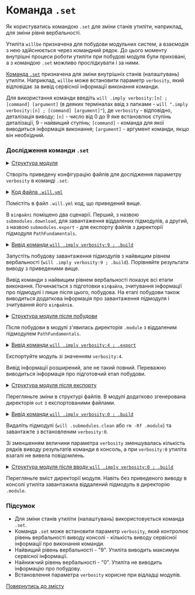 # Командa <code>.set</code>

Як користуватись командою <code>.set</code> для зміни станів утиліти, наприклад, для зміни рівня вербальності.
  
Утиліта `willbe` призначена для побудови модульних систем, а взаємодія з нею здійснюється через командний рядок. До цього моменту внутрішні процеси роботи утиліти при побудові модуля були приховані, а з командою `.set` можливо прослідкувати і за ними.  

[Команда `.set`](../concept/Command.md#Таблиця-команд-утиліти-willbe) призначена для зміни внутрішніх станів (налаштувань) утиліти. Наприклад, `willbe` може встановити параметр `verbosity`, який відповідає за вивід сервісної інформації виконання команди. 

Для використання команди введіть `will .imply verbosity:[n] ; [command] [argument]` (в деяких терміналах  ввід з лапками - `will ".imply verbosity:[n] ; [command] [argument]"`), де `verbosity` - відповідно, деталізація виводу; `[n]` - число від 0 до 9 яке встановлює ступінь деталізації, 9 - найвищий ступінь; `[command]` - команда для якої виводиться інформація виконання; `[argument]` - аргумент команди, якщо він необхідний.  

### Дослідження команди `.set` 

<details>
  <summary><u>Структура модуля</u></summary>

```
setCommand
     └── .will.yml

```

</details>

Створіть приведену конфігурацію файлів для дослідження параметру `verbosity` в команді `.set`. 

<details>
    <summary><u>Код файла <code>.will.yml</code></u></summary>

```yaml
about :

  name : setVerbosity
  description : "To use .imply command"
  version : 0.0.1

submodule :
  PathFundamentals : git+https:///github.com/Wandalen/wPathBasic.git/out/wPathBasic#master

path :

  out : 'out'
  submodule.pathfundamental : '.module/PathFundamentals'

step  :

  export.submodule :
    export : path::submodule.*

build :

  submodules.download :
    criterion :
      default : 1
    steps :
      - submodules.download

  submodules.export :
    criterion :
      export : 1
      default : 1
    steps :
      - export.*

```

</details>

Помістіть в файл `.will.yml` код, що приведений вище. 

В `вілфайлі` поміщено два сценарії. Перший, з назвою `submodules.download`, для завантаження віддалених підмодулів, а другий, з назвою `submodules.export` - для експорту файлів з директорії підмодуля `PathFundamentals`.  

<details>
    <summary><u>Вивід команди <code>will .imply verbosity:9 ; .build</code></u></summary>

```
[user@user ~]$ will ".imply verbosity:9 ; .build"
Command ".imply ; .build"
 s module::/path_to_module/UsingSetCommand preformed 1
 s module::/path_to_module/UsingSetCommand preformed 2
 s module::/path_to_module/UsingSetCommand preformed 3
 s module::/path_to_module/UsingSetCommand willFilesFound 1
 s module::/path_to_module/UsingSetCommand willFilesFound 2
Trying to open /path_to_module/UsingSetCommand.will
Trying to open /path_to_module/UsingSetCommand.im.will
Trying to open /path_to_module/UsingSetCommand.ex.will
Trying to open /path_to_module/UsingSetCommand/.will
Trying to open /path_to_module/UsingSetCommand/.im.will
Trying to open /path_to_module/UsingSetCommand/.ex.will
 s module::/path_to_module/UsingSetCommand willFilesFound 3
 s module::/path_to_module/UsingSetCommand willFilesOpened 1
 s module::/path_to_module/UsingSetCommand willFilesOpened 2
   . Read : /path_to_module/UsingSetCommand/.will.yml
 . Read 1 will-files in 0.081s
 s module::setVerbosity willFilesOpened 3
 s module::setVerbosity submodulesFormed 1
 s module::setVerbosity submodulesFormed 2
 s module::PathFundamentals preformed 1
 s module::PathFundamentals preformed 2
 s module::PathFundamentals preformed 3
 s module::PathFundamentals willFilesFound 1
 s module::PathFundamentals willFilesFound 2
Trying to open /path_to_module/UsingSetCommand/.module/PathFundamentals/out/wPathBasic.out.will
Trying to open /path_to_module/UsingSetCommand/.module/PathFundamentals/out/wPathBasic.out.im.will
Trying to open /path_to_module/UsingSetCommand/.module/PathFundamentals/out/wPathBasic.out.ex.will
Trying to open /path_to_module/UsingSetCommand/.module/PathFundamentals/out/wPathBasic/.out.will
Trying to open /path_to_module/UsingSetCommand/.module/PathFundamentals/out/wPathBasic/.out.im.will
Trying to open /path_to_module/UsingSetCommand/.module/PathFundamentals/out/wPathBasic/.out.ex.will
Trying to open /path_to_module/UsingSetCommand/.module/PathFundamentals/out/wPathBasic.will
Trying to open /path_to_module/UsingSetCommand/.module/PathFundamentals/out/wPathBasic.im.will
Trying to open /path_to_module/UsingSetCommand/.module/PathFundamentals/out/wPathBasic.ex.will
Trying to open /path_to_module/UsingSetCommand/.module/PathFundamentals/out/wPathBasic/.will
Trying to open /path_to_module/UsingSetCommand/.module/PathFundamentals/out/wPathBasic/.im.will
Trying to open /path_to_module/UsingSetCommand/.module/PathFundamentals/out/wPathBasic/.ex.will
 !s module::PathFundamentals willFilesFound failed
 s module::PathFundamentals willFilesOpened 1
 !s module::PathFundamentals willFilesOpened failed
 s module::PathFundamentals submodulesFormed 1
 !s module::PathFundamentals 3 failed
 s module::PathFundamentals resourcesFormed 1
 !s module::PathFundamentals resourcesFormed failed
 s module::setVerbosity resourcesFormed 1
 ! Failed to read submodule::PathFundamentals, try to download it with .submodules.download or even clean it before downloading
Failed to open submodule::PathFundamentals at "/path_to_module/UsingSetCommand/.module/PathFundamentals/out/wPathBasic"
Found no .out.will file for module::setVerbosity at "/path_to_module/UsingSetCommand/.module/PathFundamentals/out/wPathBasic"             
 s module::setVerbosity submodulesFormed 3
 s module::setVerbosity resourcesFormed 2
 s module::setVerbosity resourcesFormed 3

  Building submodules.download
     - filesDelete 1 files at /path_to_module/UsingSetCommand/.module/PathFundamentals in 0.017s
 > git clone https://github.com/Wandalen/wPathBasic.git/ .
Cloning into '.'...
 > git checkout master
Already on 'master'
Your branch is up-to-date with 'origin/master'.
 > git merge
Already up-to-date.
     + Reflect 92 files /path_to_module/UsingSetCommand/.module/PathFundamentals <- git+https:///github.com/Wandalen/wPathBasic.git/out/wPathBasic#master in 3.612s
 s module::PathFundamentals willFilesFound 1
 s module::PathFundamentals willFilesFound 2
    Trying to open /path_to_module/UsingSetCommand/.module/PathFundamentals/out/wPathBasic.out.will
    Trying to open /path_to_module/UsingSetCommand/.module/PathFundamentals/out/wPathBasic.out.im.will
    Trying to open /path_to_module/UsingSetCommand/.module/PathFundamentals/out/wPathBasic.out.ex.will
 s module::PathFundamentals willFilesFound 3
 s module::PathFundamentals willFilesOpened 1
 s module::PathFundamentals willFilesOpened 2
     . Read : /path_to_module/UsingSetCommand/.module/PathFundamentals/out/wPathBasic.out.will.yml
 s module::PathFundamentals willFilesOpened 3
 s module::PathFundamentals submodulesFormed 1
 s module::PathFundamentals submodulesFormed 2
 s module::PathFundamentals submodulesFormed 3
 s module::PathFundamentals resourcesFormed 1
 s module::PathFundamentals resourcesFormed 2
 s module::PathFundamentals resourcesFormed 3
     + module::PathFundamentals was downloaded in 4.276s
   + 1/1 submodule(s) of module::setVerbosity were downloaded in 4.282s
  Built submodules.download in 4.326s

```

</details>

Запустіть побудову завантаження підмодулів з найвищим рівнем вербальності (`will .imply verbosity:9 ; .build`). Порівняйте результати виводу з приведеними вище.

Вивід команди з найвищим рівнем вербальності показує всі етапи виконання. Починається з підготовки `вілфайла`, зчитування інформації про підмодулі і лише після цього, побудова. На етапі побудови також виводиться додаткова інформація про завантаження підмодуля і зчитування його `вілфайлів`.

<details>
  <summary><u>Структура модуля після побудови</u></summary>

```
setCommand
     ├── .module
     └── .will.yml

```

</details>

Після побудови в модулі з'явилась директорія `.module` з віддаленим підмодулем `PathFundamentals`.

<details>
    <summary><u>Вивід команди <code>will .imply verbosity:4 ; .export</code></u></summary>

```
[user@user ~]$ will .imply verbosity:4 ; .export
Command ".imply ; .export"
Trying to open /path_to_module/UsingSetCommand.will
Trying to open /path_to_module/UsingSetCommand.im.will
Trying to open /path_to_module/UsingSetCommand.ex.will
Trying to open /path_to_module/UsingSetCommand/.will
Trying to open /path_to_module/UsingSetCommand/.im.will
Trying to open /path_to_module/UsingSetCommand/.ex.will
   . Read : /path_to_module/UsingSetCommand/.will.yml
 . Read 1 will-files in 0.104s
Trying to open /path_to_module/UsingSetCommand/.module/PathFundamentals/out/wPathBasic.out.will
Trying to open /path_to_module/UsingSetCommand/.module/PathFundamentals/out/wPathBasic.out.im.will
Trying to open /path_to_module/UsingSetCommand/.module/PathFundamentals/out/wPathBasic.out.ex.will
 . Read : /path_to_module/UsingSetCommand/.module/PathFundamentals/out/wPathBasic.out.will.yml

  Exporting submodules.export
     . Read : /path_to_module/UsingSetCommand/out/setVerbosity.out.will.yml
   . Read 1 will-files in 0.195s
   + Write out archive /path_to_module/UsingSetCommand/ : out/setVerbosity.out.tgs <- .module/PathFundamentals
   + Write out will-file /path_to_module/UsingSetCommand/out/setVerbosity.out.will.yml
   + Exported submodules.export with 46 files in 2.423s
  Exported submodules.export in 2.467s

```

</details>

Експортуйте модуль зі значенням `verbosity:4`.

Вивід інформації розширений, але не такий повний. Переважно виводиться інформація про підготовчий етап побудови. 

<details>
  <summary><u>Структура модуля після експорту</u></summary>

```
setCommand
     ├── out
     ├── .module
     └── .will.yml

```

</details>

Перегляньте зміни в структурі файлів. В модулі додатково згенерована директорія `out` з експортованими файлами.

<details>
    <summary><u>Вивід команди <code>will .imply verbosity:0 ; .build</code></u></summary>

```
[user@user ~]$ will .imply verbosity:0 ; .build
Command ".imply ; .build"
 . Read 1 will-files in 0.082s

```

</details>

Видаліть підмодулі (`will .submodules.clean` або `rm -Rf .module`) та завантажте з встановленим `verbosity:0`.  

Зі зменшенням величини параметра `verbosity` зменшувалась кількість рядків виводу результатів команди в консоль, а при `verbosity:0` утиліта взагалі не вивела повідомлень.

<details>
  <summary><u>Структура модуля після вводу <code>will .imply verbosity:0 ; .build</code></u></summary>

```
setCommand
     ├── out
     ├── .module
     └── .will.yml

```

</details>

Перегляньте вміст директорії модуля. Навіть без приведеного виводу в консолі утиліта завантажила віддалений підмодуль в директорію `.module`.

### Підсумок

- Для зміни станів утиліти (налаштувань) використовується команда `.set`.
- Команда `.set` може встановити параметр `verbosity`, який контролює рівень вербальності виводу консолі - кількість виводу сервісної інформації про виконання команди. 
- Найвищий рівень вербальності - "9". Утиліта виводить максимум сервісної інформації.
- Найнижчий рівень вербальності - "0". Утиліта не виводить інформацію про побудову.
- Встановлення параметра `verbosity` корисне при відладці модулів.
  
[Повернутись до змісту](../README.md#tutorials)
